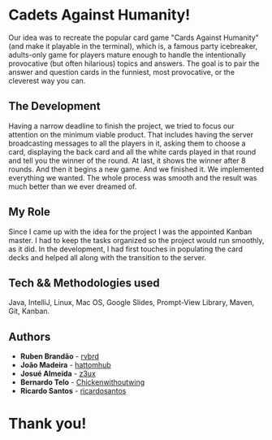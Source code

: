 # Cadets Against Humanity!

Our idea was to recreate the popular card game "Cards Against Humanity" (and make it playable in the terminal), which is, a famous party icebreaker, adults-only game for players mature enough to handle the intentionally provocative (but often hilarious) topics and answers. The goal is to pair the answer and question cards in the funniest, most provocative, or the cleverest way you can.

## The Development

Having a narrow deadline to finish the project, we tried to focus our attention on the minimum viable product. That includes having the server broadcasting messages to all the players in it, asking them to choose a card, displaying the back card and all the white cards played in that round and tell you the winner of the round. At last, it shows the winner after 8 rounds. And then it begins a new game. And we finished it. We implemented everything we wanted. The whole process was smooth and the result was much better than we ever dreamed of.

## My Role

Since I came up with the idea for the project I was the appointed Kanban master. I had to keep the tasks organized so the project would run smoothly, as it did. In the development, I had first touches in populating the card decks and helped all along with the transition to the server.

## Tech && Methodologies used

Java, IntelliJ, Linux, Mac OS, Google Slides, Prompt-View Library, Maven, Git, Kanban.

## Authors

* **Ruben Brandão** - [rvbrd](https://github.com/rvbrd)
* **João Madeira** - [hattomhub](https://github.com/hattomhub)
* **Josué Almeida** - [z3ux](https://github.com/z3ux)
* **Bernardo Telo** - [Chickenwithoutwing](https://github.com/Chickenwithoutwing)
* **Ricardo Santos** - [ricardosantos](https://github.com/ricardosantos96)


# Thank you!
